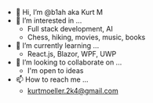 - 👋 Hi, I’m @b1ah aka Kurt M
- 👀 I’m interested in ...
  - Full stack development, AI
  - Chess, hiking, movies, music, books
- 🌱 I’m currently learning ...
  - React.js, Blazor, WPF, UWP
- 💞️ I’m looking to collaborate on ...
  - I'm open to ideas
- 📫 How to reach me ...
  - kurtmoeller.2k4@gmail.com
  

<!---
b1ah/b1ah is a ✨ special ✨ repository because its `README.md` (this file) appears on your GitHub profile.
You can click the Preview link to take a look at your changes.
--->
